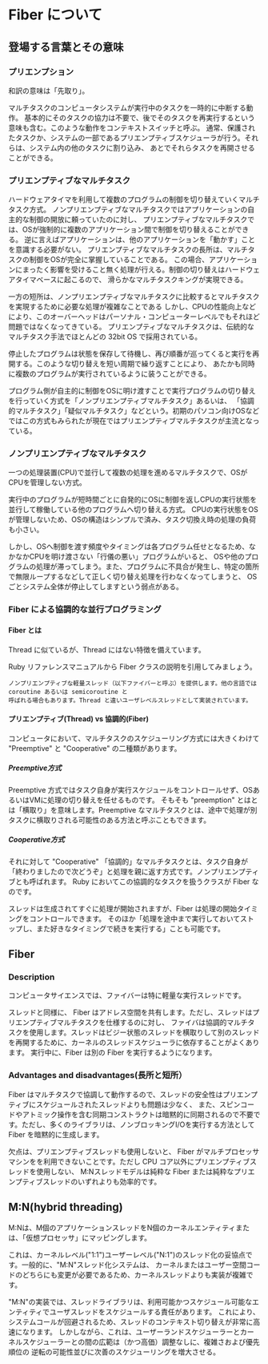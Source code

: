 # Fiber について

## 登場する言葉とその意味

### プリエンプション

和訳の意味は「先取り」。

マルチタスクのコンピュータシステムが実行中のタスクを一時的に中断する動作。
基本的にそのタスクの協力は不要で、後でそのタスクを再実行するという意味も含む。このような動作をコンテキストスイッチと呼ぶ。
通常、保護されたタスクか、システムの一部であるプリエンプティブスケジューラが行う。それらは、システム内の他のタスクに割り込み、
あとでそれらタスクを再開させることができる。

### プリエンプティブなマルチタスク

ハードウェアタイマを利用して複数のプログラムの制御を切り替えていくマルチタスク方式。
ノンプリエンプティブなマルチタスクではアプリケーションの自主的な制御の開放に頼っていたのに対し、
プリエンプティブなマルチタスクでは、OSが強制的に複数のアプリケーション間で制御を切り替えることができる。
逆に言えばアプリケーションは、他のアプリケーションを「動かす」ことを意識する必要がない。
プリエンプティブなマルチタスクの長所は、マルチタスクの制御をOSが完全に掌握していることである。
この場合、アプリケーションにまったく影響を受けること無く処理が行える。制御の切り替えはハードウェアタイマベースに起こるので、
滑らかなマルチタスクキングが実現できる。

一方の短所は、ノンプリエンプティブなマルチタスクに比較するとマルチタスクを実現するために必要な処理が複雑なことである
しかし、CPUの性能向上などにより、このオーバーヘッドはパーソナル・コンピューターレベルでもそれほど問題ではなくなってきている。
プリエンプティブなマルチタスクは、伝統的なマルチタスク手法でほとんどの 32bit OS で採用されている。

停止したプログラムは状態を保存して待機し、再び順番が巡ってくると実行を再開する。このような切り替えを短い周期で繰り返すことにより、
あたかも同時に複数のプログラムが実行されているように装うことができる。

プログラム側が自主的に制御をOSに明け渡すことで実行プログラムの切り替えを行っていく方式を「ノンプリエンプティブマルチタスク」あるいは、
「協調的マルチタスク」「疑似マルチタスク」などという。初期のパソコン向けOSなどではこの方式もみられたが現在ではプリエンプティブマルチタスクが主流となっている。

### ノンプリエンプティブなマルチタスク

一つの処理装置(CPU)で並行して複数の処理を進めるマルチタスクで、OSがCPUを管理しない方式。

実行中のプログラムが短時間ごとに自発的にOSに制御を返しCPUの実行状態を並行して稼働している他のプログラムへ切り替える方式。
CPUの実行状態をOSが管理しないため、OSの構造はシンプルで済み、タスク切換え時の処理の負荷も小さい。

しかし、OSへ制御を渡す頻度やタイミングは各プログラム任せとなるため、なかなかCPUを明け渡さない「行儀の悪い」プログラムがいると、
OSや他のプログラムの処理が滞ってしまう。また、プログラムに不具合が発生し、特定の箇所で無限ループするなどして正しく切り替え処理を行わなくなってしまうと、
OSごとシステム全体が停止してしますという弱点がある。

### Fiber による協調的な並行プログラミング

#### Fiber とは

Thread に似ているが、Thread にはない特徴を備えています。

Ruby リファレンスマニュアルから Fiber クラスの説明を引用してみましょう。

```
ノンプリエンプティブな軽量スレッド（以下ファイバーと呼ぶ）を提供します。他の言語では coroutine あるいは semicoroutine と
呼ばれる場合もあります。Thread と違いユーザレベルスレッドとして実装されています。
```

#### プリエンプティブ(Thread) vs 協調的(Fiber)

コンピュータにおいて、マルチタスクのスケジューリング方式には大きくわけて "Preemptive" と "Cooperative" の二種類があります。

##### Preemptive方式 

Preemptive 方式ではタスク自身が実行スケジュールをコントロールせず、OSあるいはVMに処理の切り替えを任せるものです。
そもそも "preemption" とはとは「横取り」を意味します。Preemptive なマルチタスクとは、途中で処理が別タスクに横取りされる可能性のある方法と呼ぶこともできます。

##### Cooperative方式

それに対して "Cooperative" 「協調的」なマルチタスクとは、タスク自身が「終わりましたので次どうぞ」と処理を親に返す方式です。ノンプリエンプティブとも呼ばれます。
Ruby においてこの協調的なタスクを扱うクラスが Fiber なのです。

スレッドは生成されてすぐに処理が開始されますが、Fiber は処理の開始タイミングをコントロールできます。
そのほか「処理を途中まで実行しておいてストップし、また好きなタイミングで続きを実行する」ことも可能です。

## Fiber

### Description

コンピュータサイエンスでは、ファイバーは特に軽量な実行スレッドです。

スレッドと同様に、 Fiber はアドレス空間を共有します。ただし、スレッドはプリエンプティブマルチタスクを仕様するのに対し、
ファイバは協調的マルチタスクを使用します。スレッドはビジー状態のスレッドを横取りして別のスレッドを再開するために、カーネルのスレッドスケジューラに依存することがよくあります。
実行中に、Fiber は別の Fiber を実行するようになります。

### Advantages and disadvantages(長所と短所）

Fiber はマルチタスクで協調して動作するので、スレッドの安全性はプリエンプティブにスケジュールされたスレッドよりも問題は少なく、
また、スピンコードやアトミック操作を含む同期コンストラクトは暗黙的に同期されるので不要です。ただし、多くのライブラリは、ノンブロッキングI/Oを実行する方法として
Fiber を暗黙的に生成します。

欠点は、プリエンプティブスレッドも使用しないと、 Fiber がマルチプロセッサマシンをを利用できないことです。ただし CPU コア以外にプリエンプティブスレッドを使用しない、
M:Nスレッドモデルは純粋な Fiber または純粋なプリエンプティブスレッドのいずれよりも効率的です。

## M:N(hybrid threading)

M:Nは、M個のアプリケーションスレッドをN個のカーネルエンティティまたは、「仮想プロセッサ」にマッピングします。

これは、カーネルレベル("1:1")ユーザーレベル("N:1")のスレッド化の妥協点です。一般的に、"M:N"スレッド化システムは、
カーネルまたはユーザー空間コードのどちらにも変更が必要であるため、カーネルスレッドよりも実装が複雑です。

"M:N"の実装では、スレッドライブラリは、利用可能かつスケジュール可能なエンティティでユーザスレッドをスケジュールする責任があります。
これにより、システムコールが回避されるため、スレッドのコンテキスト切り替えが非常に高速になります。
しかしながら、これは、ユーザーランドスケジューラーとカーネルスケジューラーとの間の広範は（かつ高価）調整なしに、複雑さおよび優先順位の
逆転の可能性並びに次善のスケジューリングを増大させる。
